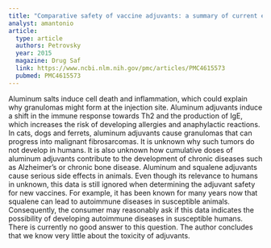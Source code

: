 ```yaml
---
title: "Comparative safety of vaccine adjuvants: a summary of current evidence and future needs"
analyst: amantonio
article:
  type: article
  authors: Petrovsky
  year: 2015
  magazine: Drug Saf
  link: https://www.ncbi.nlm.nih.gov/pmc/articles/PMC4615573
  pubmed: PMC4615573
---
```


Aluminum salts induce cell death and inflammation, which could explain why granulomas might form at the injection site.
Aluminum adjuvants induce a shift in the immune response towards Th2 and the production of IgE, which increases the risk of developing allergies and anaphylactic reactions.
In cats, dogs and ferrets, aluminum adjuvants cause granulomas that can progress into malignant fibrosarcomas. It is unknown why such tumors do not develop in humans.
It is also unknown how cumulative doses of aluminum adjuvants contribute to the development of chronic diseases such as Alzheimer’s or chronic bone disease.
Aluminum and squalene adjuvants cause serious side effects in animals. Even though its relevance to humans in unknown, this data is still ignored when determining the adjuvant safety for new vaccines. For example, it has been known for many years now that squalene can lead to autoimmune diseases in susceptible animals. Consequently, the consumer may reasonably ask if this data indicates the possibility of developing autoimmune diseases in susceptible humans. There is currently no good answer to this question.
The author concludes that we know very little about the toxicity of adjuvants.
